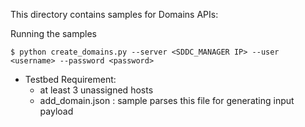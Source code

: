 This directory contains samples for Domains APIs:

Running the samples

    $ python create_domains.py --server <SDDC_MANAGER IP> --user <username> --password <password>

* Testbed Requirement:
   - at least 3 unassigned hosts 
   - add_domain.json : sample parses this file for generating input payload

